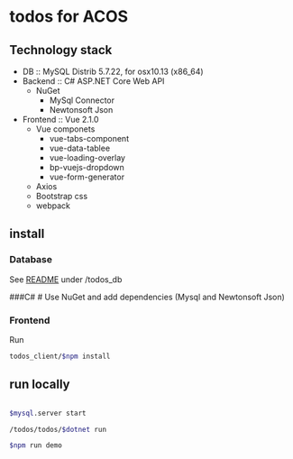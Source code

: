 # todos for ACOS

## Technology stack

 

* DB  ::  MySQL Distrib 5.7.22, for osx10.13 (x86_64)
* Backend :: C# ASP.NET Core Web API
	* NuGet
		* MySql Connector
		* Newtonsoft Json 	
* Frontend :: Vue 2.1.0
	* Vue componets 
		* vue-tabs-component
		* vue-data-tablee 
		* vue-loading-overlay
		* bp-vuejs-dropdown
		* vue-form-generator
	* Axios 
	* Bootstrap css	
	* webpack

## install
### Database
See [README](https://github.com/ab90467/todos/tree/developer/todos_db/README.md) under /todos_db	

###C# #
Use NuGet and add dependencies (Mysql and Newtonsoft Json)

### Frontend

Run 

```bash
todos_client/$npm install

```

## run locally

```bash

$mysql.server start

/todos/todos/$dotnet run

$npm run demo


```
